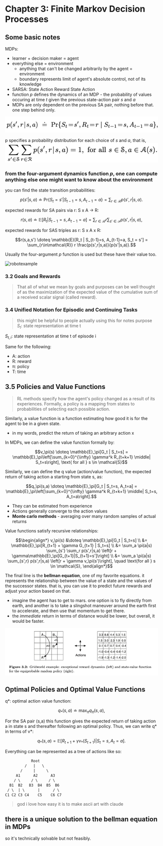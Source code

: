# Chapter 3: Finite Markov Decision Processes
> 

## Some basic notes
MDPs:
* learner + decision maker = agent
* everything else = environment 
    * anything that can't be changed arbitrarily by the agent = environment
    * boundary represents limit of agent's absolute control, not of its knowledge
* SARSA: State Action Reward State Action
* function *p* defines the dynamics of an MDP - the probability of values occuring at time *t* given the previous state-action pair *s* and *a*
* MDPs are only dependent on the previous SA pair, nothing before that. one step behind only.

![prob1](src/prob1.png)

p specifies a probability distribution for each choice of *s* and *a*, that is, 
![prob2](src/prob2.png)

### from the four-argument dynamics function *p*, one can compute anything else one might want to know about the environment
you can find the state transition probabilities:

$$p(s'|s,a) \doteq \text{Pr}\{S_t = s' | S_{t-1} = s, A_{t-1} = a\} = \sum_{r \in \mathcal{R}} p(s',r|s,a).$$

expected rewards for SA pairs via r: S x A -> R:

$$r(s,a) \doteq \mathbb{E}[R_t | S_{t-1}=s, A_{t-1}=a] = \sum_{r\in\mathcal{R}} r \sum_{s'\in\mathcal{S}} p(s',r|s,a),$$

expected rewards for SAS triples as r: S x A x R:

$$r(s,a,s') \doteq \mathbb{E}[R_t | S_{t-1}=s, A_{t-1}=a, S_t = s'] = \sum_{r\in\mathcal{R}} r \frac{p(s',r|s,a)}{p(s'|s,a)}.$$

Usually the four-argument *p* function is used but these have their value too.

![robotexample](robotexample.png)

### 3.2 Goals and Rewards
> That all of what we mean by goals and purposes can be well thought of as the maximization of the expected value of the cumulative sum of a received scalar signal (called reward).

### 3.4 Unified Notation for Episodic and Continuing Tasks
> this might be helpful to people actually using this for notes purpose
$S_{t}$: state representation at time t

$S_{t, i}$: state representation at time t of episode i

Same for the following:
* A: action
* R: reward
* π: policy
* T: time

## 3.5 Policies and Value Functions
> RL methods specify how the agent's policy changed as a result of its experiences.
Formally, a policy is a mapping from states to probabilities of selecting each possible action.

Similarly, a value function is a function estimating how good it is for the agent to be in a given state.
* in my words, predict the return of taking an arbitrary action x

In MDPs, we can define the value function formally by:


$$v_\pi(s) \doteq \mathbb{E}_\pi[G_t | S_t=s] = \mathbb{E}_\pi\left[\sum_{k=0}^{\infty} \gamma^k R_{t+k+1} \middle| S_t=s\right], \text{ for all } s \in \mathcal{S}$$


Similarly, we can define the q value (action/value function), the expected return of taking action a starting from state s, as:

$$q_\pi(s,a) \doteq \mathbb{E}_\pi[G_t | S_t=s, A_t=a] = \mathbb{E}_\pi\left[\sum_{k=0}^{\infty} \gamma^k R_{t+k+1} \middle| S_t=s, A_t=a\right].$$

* They can be estimated from experience
* Actions generally converge to the action values
* **Monte carlo methods** - averaging over many random samples of actual returns

Value functions satisfy recursive relationships: 


$$\begin{align*}
v_\pi(s) &\doteq \mathbb{E}_\pi[G_t | S_t=s] \\
&= \mathbb{E}_\pi[R_{t+1} + \gamma G_{t+1} | S_t=s] \\
&= \sum_a \pi(a|s) \sum_{s'} \sum_r p(s',r|s,a) \left[r + \gamma\mathbb{E}_\pi[G_{t+1}|S_{t+1}=s']\right] \\
&= \sum_a \pi(a|s) \sum_{s',r} p(s',r|s,a) \left[r + \gamma v_\pi(s')\right], \quad \text{for all } s \in \mathcal{S},
\end{align*}$$

The final line is the **bellman equation**, one of my favorite equations. it represents the relationship between the value of a state and the values of the successor states. that is, you can use it to predict future rewards and adjust your action based on that.
* imagine the agent has to get to mars. one option is to fly directly from earth, and another is to take a slingshot maneuver around the earth first to accelerate, and then use that momentum to get there.
* the *immediate* return in terms of distance would be lower, but overall, it would be faster.

![gridworld](src/gridworld.png)

## Optimal Policies and Optimal Value Functions
q\*: optimal action value function:

$$q_*(s,a) \doteq \max_\pi q_\pi(s,a),$$

For the SA pair (s,a) this function gives the expected return of taking action a in state s and thereafter following an optimal policy. Thus, we can write q* in terms of v*:

$$q_*(s,a) = \mathbb{E}[R_{t+1} + \gamma v_*(S_{t+1}) | S_t=s, A_t=a].$$

Everything can be represented as a tree of actions like so:

```
            Root
         /   |   \
       /     |     \
     A1      A2      A3
    / \     / \     / \
  B1  B2   B3  B4  B5  B6
 / \  | \      |      / \
C1 C2 C3 C4    C5    C6 C7
```
> god i love how easy it is to make ascii art with claude

## there is a unique solution to the bellman equation in MDPs
so it's technically solvable but not feasibly.



